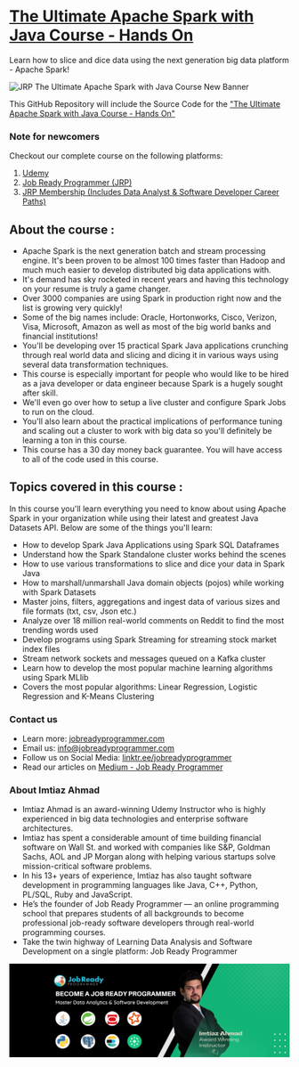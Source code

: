 # [The Ultimate Apache Spark with Java Course - Hands On](https://www.udemy.com/course/the-ultimate-apache-spark-with-java-course-hands-on/)

Learn how to slice and dice data using the next generation big data platform - Apache Spark!

<img title="JRP The Ultimate Apache Spark with Java Course New Banner" alt="JRP The Ultimate Apache Spark with Java Course New Banner" src="">

This GitHub Repository will include the Source Code for the ["The Ultimate Apache Spark with Java Course - Hands On"](https://www.udemy.com/course/the-ultimate-apache-spark-with-java-course-hands-on/)

### Note for newcomers

Checkout our complete course on the following platforms:
1. [Udemy](https://www.udemy.com/course/the-ultimate-apache-spark-with-java-course-hands-on/)
2. [Job Ready Programmer (JRP)](https://www.jobreadyprogrammer.com/p/ultimate-apache-spark-with-java-course)
3. [JRP Membership (Includes Data Analyst & Software Developer Career Paths)](https://www.jobreadyprogrammer.com/p/all-access-pass?coupon_code=GET_HIRED_ALREADY)

## About the course :

- Apache Spark is the next generation batch and stream processing engine. It's been proven to be almost 100 times faster than Hadoop and much much easier to develop distributed big data applications with.
- It's demand has sky rocketed in recent years and having this technology on your resume is truly a game changer.
- Over 3000 companies are using Spark in production right now and the list is growing very quickly!
- Some of the big names include: Oracle, Hortonworks, Cisco, Verizon, Visa, Microsoft, Amazon as well as most of the big world banks and financial institutions!
- You'll be developing over 15 practical Spark Java applications crunching through real world data and slicing and dicing it in various ways using several data transformation techniques.
- This course is especially important for people who would like to be hired as a java developer or data engineer because Spark is a hugely sought after skill.
- We'll even go over how to setup a live cluster and configure Spark Jobs to run on the cloud.
- You'll also learn about the practical implications of performance tuning and scaling out a cluster to work with big data so you'll definitely be learning a ton in this course.
- This course has a 30 day money back guarantee. You will have access to all of the code used in this course. 

## Topics covered in this course :

In this course you'll learn everything you need to know about using Apache Spark in your organization while using their latest and greatest Java Datasets API. Below are some of the things you'll learn:
- How to develop Spark Java Applications using Spark SQL Dataframes
- Understand how the Spark Standalone cluster works behind the scenes
- How to use various transformations to slice and dice your data in Spark Java
- How to marshall/unmarshall Java domain objects (pojos) while working with Spark Datasets
- Master joins, filters, aggregations and ingest data of various sizes and file formats (txt, csv, Json etc.)
- Analyze over 18 million real-world comments on Reddit to find the most trending words used
- Develop programs using Spark Streaming for streaming stock market index files
- Stream network sockets and messages queued on a Kafka cluster
- Learn how to develop the most popular machine learning algorithms using Spark MLlib
- Covers the most popular algorithms: Linear Regression, Logistic Regression and K-Means Clustering

### Contact us
- Learn more: [jobreadyprogrammer.com](https://jobreadyprogrammer.com/)
- Email us: info@jobreadyprogrammer.com
- Follow us on Social Media: [linktr.ee/jobreadyprogrammer](linktr.ee/jobreadyprogrammer)
- Read our articles on [Medium - Job Ready Programmer](https://jobreadyprogrammer.medium.com/)

### About Imtiaz Ahmad

- Imtiaz Ahmad is an award-winning Udemy Instructor who is highly experienced in big data technologies and enterprise software architectures.
- Imtiaz has spent a considerable amount of time building financial software on Wall St. and worked with companies like S&P, Goldman Sachs, AOL and JP Morgan along with helping various startups solve mission-critical software problems.
- In his 13+ years of experience, Imtiaz has also taught software development in programming languages like Java, C++, Python, PL/SQL, Ruby and JavaScript.
- He’s the founder of Job Ready Programmer — an online programming school that prepares students of all backgrounds to become professional job-ready software developers through real-world programming courses.
- Take the twin highway of Learning Data Analysis and Software Development on a single platform: Job Ready Programmer

<img title="a title" alt="Alt text" src="https://raw.githubusercontent.com/JobReadyProgrammer/JobReadyProgrammer/main/JRP_GitHub_Banner.png" onclick="https://www.jobreadyprogrammer.com/p/all-access-pass?coupon_code=GET_HIRED_ALREADY">
